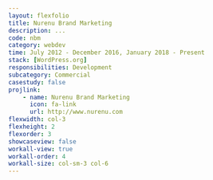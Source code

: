 ```yaml
---
layout: flexfolio
title: Nurenu Brand Marketing
description: ...
code: nbm
category: webdev
time: July 2012 - December 2016, January 2018 - Present
stack: [WordPress.org]
responsibilities: Development
subcategory: Commercial
casestudy: false
projlink:
    - name: Nurenu Brand Marketing
      icon: fa-link
      url: http://www.nurenu.com
flexwidth: col-3
flexheight: 2
flexorder: 3
showcaseview: false
workall-view: true
workall-order: 4
workall-size: col-sm-3 col-6
---
```

